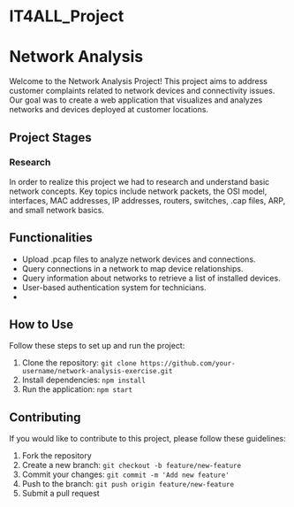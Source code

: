 # IT4ALL_Project
# Network Analysis

Welcome to the Network Analysis Project! This project aims to address customer complaints related to network devices and connectivity issues. Our goal was to create a web application that visualizes and analyzes networks and devices deployed at customer locations.

## Project Stages

### Research

In order to realize this project we had to research and understand basic network concepts. Key topics include network packets, the OSI model, interfaces, MAC addresses, IP addresses, routers, switches, .cap files, ARP, and small network basics.

<!-- Add more stages as necessary -->

## Functionalities

- Upload .pcap files to analyze network devices and connections.
- Query connections in a network to map device relationships.
- Query information about networks to retrieve a list of installed devices.
- User-based authentication system for technicians.
- <!-- Include additional features here -->

## How to Use

Follow these steps to set up and run the project:

1. Clone the repository: `git clone https://github.com/your-username/network-analysis-exercise.git`
2. Install dependencies: `npm install`
3. Run the application: `npm start`

## Contributing

If you would like to contribute to this project, please follow these guidelines:

1. Fork the repository
2. Create a new branch: `git checkout -b feature/new-feature`
3. Commit your changes: `git commit -m 'Add new feature'`
4. Push to the branch: `git push origin feature/new-feature`
5. Submit a pull request



